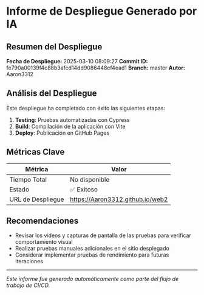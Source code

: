 # Informe de Despliegue Generado por IA

## Resumen del Despliegue

**Fecha de Despliegue:** 2025-03-10 08:09:27
**Commit ID:** fe790a00139f4c88b3afcd14dd9086448ef4ead1
**Branch:** master
**Autor:** Aaron3312

## Análisis del Despliegue

Este despliegue ha completado con éxito las siguientes etapas:

1. **Testing**: Pruebas automatizadas con Cypress
2. **Build**: Compilación de la aplicación con Vite
3. **Deploy**: Publicación en GitHub Pages

## Métricas Clave

| Métrica | Valor |
|---------|-------|
| Tiempo Total | No disponible |
| Estado | ✅ Exitoso |
| URL de Despliegue | https://Aaron3312.github.io/web2 |

## Recomendaciones

- Revisar los videos y capturas de pantalla de las pruebas para verificar comportamiento visual
- Realizar pruebas manuales adicionales en el sitio desplegado
- Considerar implementar pruebas de rendimiento para futuras iteraciones

---

*Este informe fue generado automáticamente como parte del flujo de trabajo de CI/CD.*
